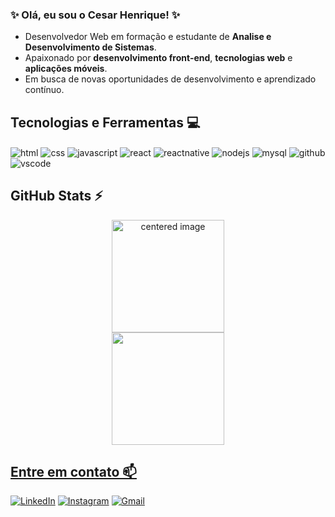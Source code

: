### ✨ Olá, eu sou o Cesar Henrique! ✨
- Desenvolvedor Web em formação e estudante de **Analise e Desenvolvimento de Sistemas**.
- Apaixonado por **desenvolvimento front-end**, **tecnologias web** e **aplicações móveis**.
- Em busca de novas oportunidades de desenvolvimento e aprendizado contínuo.
  
## Tecnologias e Ferramentas 💻
<div style="display: inline">
  <img align="center" alt="html" src="https://img.shields.io/badge/HTML-E34F26?style=for-the-badge&logo=html5&logoColor=white" />
  <img align="center" alt="css" src="https://img.shields.io/badge/CSS-1572B6?style=for-the-badge&logo=css3&logoColor=white" />
  <img align="center" alt="javascript" src="https://img.shields.io/badge/JavaScript-F7DF1E?style=for-the-badge&logo=javascript&logoColor=black" />
  <img align="center" alt="react" src="https://img.shields.io/badge/React-61DAFB?style=for-the-badge&logo=react&logoColor=black" />
  <img align="center" alt="reactnative" src="https://img.shields.io/badge/React_Native-61DAFB?style=for-the-badge&logo=react&logoColor=black" />
  <img align="center" alt="nodejs" src="https://img.shields.io/badge/Node.js-339933?style=for-the-badge&logo=node.js&logoColor=white" />
  <img align="center" alt="mysql" src="https://img.shields.io/badge/MySQL-005C84?style=for-the-badge&logo=mysql&logoColor=white" />
  <img align="center" alt="github" src="https://img.shields.io/badge/GitHub-181717?style=for-the-badge&logo=github&logoColor=white" />
  <img align="center" alt="vscode" src="https://img.shields.io/badge/VS_Code-007ACC?style=for-the-badge&logo=visualstudiocode&logoColor=white" />
</div><br/>

## GitHub Stats ⚡
<div>
  <a href="https://github.com/CezinhaDev">
  <center>
    <img height="180em" src="https://github-readme-stats.vercel.app/api?username=CezinhaDev&show_icons=true&theme=radical&include_all_commits=true&count_private=true" alt="centered image">
  </center>
  <center>  
    <img height="180em" src="https://github-readme-stats.vercel.app/api/top-langs/?username=CezinhaDev&layout=compact&langs_count=7&theme=radical"/> 
  </center>
</div>

## Entre em contato 📫
[![LinkedIn](https://img.shields.io/badge/LinkedIn-0077B5?style=for-the-badge&logo=linkedin&logoColor=white)](https://www.linkedin.com/in/césar-henrique/)
[![Instagram](https://img.shields.io/badge/Instagram-E4405F?style=for-the-badge&logo=instagram&logoColor=white)](https://www.instagram.com/cesarhenrique_dev/) 
[![Gmail](https://img.shields.io/badge/-cesarhenriquee04@gmail.com-D14836?style=for-the-badge&logo=gmail&logoColor=white&link=mailto:cesarhenriquee04@gmail.com)](mailto:cesarhenriquee04@gmail.com)


  
<!--
**CezinhaDev/CezinhaDev** is a ✨ _special_ ✨ repository because its `README.md` (this file) appears on your GitHub profile.

Here are some ideas to get you started:

- 🔭 I’m currently working on ...
- 🌱 I’m currently learning ...
- 👯 I’m looking to collaborate on ...
- 🤔 I’m looking for help with ...
- 💬 Ask me about ...
- 📫 How to reach me: ...
- 😄 Pronouns: ...
- ⚡ Fun fact: ...
-->
